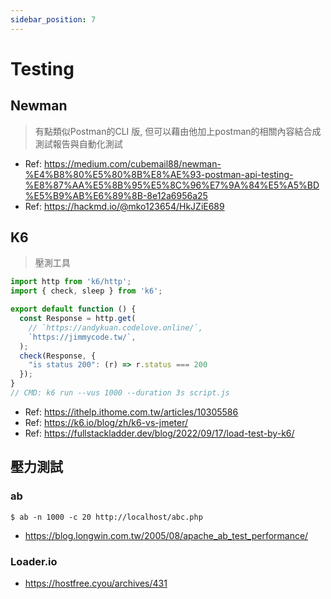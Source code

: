 ```yaml
---
sidebar_position: 7
---
```

# Testing
## Newman
> 有點類似Postman的CLI 版, 但可以藉由他加上postman的相關內容結合成測試報告與自動化測試

- Ref: https://medium.com/cubemail88/newman-%E4%B8%80%E5%80%8B%E8%AE%93-postman-api-testing-%E8%87%AA%E5%8B%95%E5%8C%96%E7%9A%84%E5%A5%BD%E5%B9%AB%E6%89%8B-8e12a6956a25
- Ref: https://hackmd.io/@mko123654/HkJZiE689

## K6
> 壓測工具

```javascript
import http from 'k6/http';
import { check, sleep } from 'k6';

export default function () {
  const Response = http.get(
    // `https://andykuan.codelove.online/`,
    `https://jimmycode.tw/`,
  );
  check(Response, {
    "is status 200": (r) => r.status === 200
  });
}
// CMD: k6 run --vus 1000 --duration 3s script.js
```

- Ref: https://ithelp.ithome.com.tw/articles/10305586
- Ref: https://k6.io/blog/zh/k6-vs-jmeter/
- Ref: https://fullstackladder.dev/blog/2022/09/17/load-test-by-k6/

## 壓力測試
### ab
```
$ ab -n 1000 -c 20 http://localhost/abc.php
```
- https://blog.longwin.com.tw/2005/08/apache_ab_test_performance/

### Loader.io
- https://hostfree.cyou/archives/431